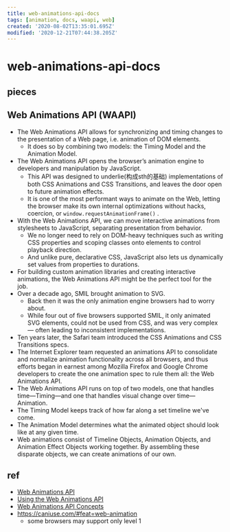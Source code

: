 ```yaml
---
title: web-animations-api-docs
tags: [animation, docs, waapi, web]
created: '2020-08-02T13:35:01.695Z'
modified: '2020-12-21T07:44:38.205Z'
---
```


# web-animations-api-docs

## pieces

## Web Animations API (WAAPI)

- The Web Animations API allows for synchronizing and timing changes to the presentation of a Web page, i.e. animation of DOM elements. 
  - It does so by combining two models: the Timing Model and the Animation Model.
- The Web Animations API opens the browser’s animation engine to developers and manipulation by JavaScript. 
  - This API was designed to underlie(构成sth的基础) implementations of both CSS Animations and CSS Transitions, and leaves the door open to future animation effects. 
  - It is one of the most performant ways to animate on the Web, letting the browser make its own internal optimizations without hacks, coercion, or `window.requestAnimationFrame()` .
- With the Web Animations API, we can move interactive animations from stylesheets to JavaScript, separating presentation from behavior. 
  - We no longer need to rely on DOM-heavy techniques such as writing CSS properties and scoping classes onto elements to control playback direction. 
  - And unlike pure, declarative CSS, JavaScript also lets us dynamically set values from properties to durations.
- For building custom animation libraries and creating interactive animations, the Web Animations API might be the perfect tool for the job.
- Over a decade ago, SMIL brought animation to SVG. 
  - Back then it was the only animation engine browsers had to worry about. 
  - While four out of five browsers supported SMIL, it only animated SVG elements, could not be used from CSS, and was very complex — often leading to inconsistent implementations. 
- Ten years later, the Safari team introduced the CSS Animations and CSS Transitions specs.
- The Internet Explorer team requested an animations API to consolidate and normalize animation functionality across all browsers, and thus efforts began in earnest among Mozilla Firefox and Google Chrome developers to create the one animation spec to rule them all: the Web Animations API.
- The Web Animations API runs on top of two models, one that handles time—Timing—and one that handles visual change over time—Animation.
- The Timing Model keeps track of how far along a set timeline we've come. 
- The Animation Model determines what the animated object should look like at any given time.
- Web animations consist of Timeline Objects, Animation Objects, and Animation Effect Objects working together. By assembling these disparate objects, we can create animations of our own.

## ref

- [Web Animations API](https://developer.mozilla.org/en-US/docs/Web/API/Web_Animations_API)
- [Using the Web Animations API](https://developer.mozilla.org/en-US/docs/Web/API/Web_Animations_API/Using_the_Web_Animations_API)
- [Web Animations API Concepts](https://developer.mozilla.org/en-US/docs/Web/API/Web_Animations_API/Web_Animations_API_Concepts)
- https://caniuse.com/#feat=web-animation
  - some browsers may support only level 1
